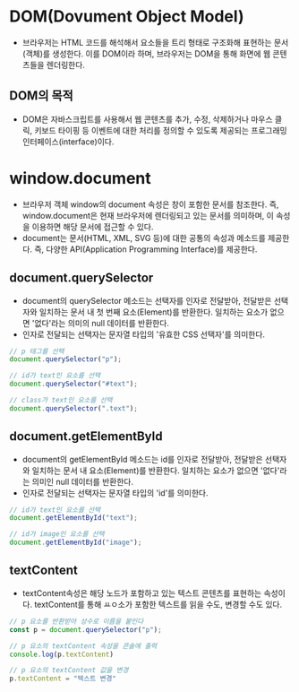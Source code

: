 # DOM(Dovument Object Model)

- 브라우저는 HTML 코드를 해석해서 요소들을 트리 형태로 구조화해 표현하는 문서(객체)를 생성한다. 이를 DOM이라 하며, 브라우저는 DOM을 통해 화면에 웹 콘텐츠들을 렌더링한다.

## DOM의 목적

- DOM은 자바스크립트를 사용해서 웹 콘텐츠를 추가, 수정, 삭제하거나 마우스 클릭, 키보드 타이핑 등 이벤트에 대한 처리를 정의할 수 있도록 제공되는 프로그래밍 인터페이스(interface)이다.

# window.document

- 브라우저 객체 window의 document 속성은 창이 포함한 문서를 참조한다. 즉, window.document은 현재 브라우저에 렌더링되고 있는 문서를 의미하며, 이 속성을 이용하면 해당 문서에 접근할 수 있다.
- document는 문서(HTML, XML, SVG 등)에 대한 공통의 속성과 메소드를 제공한다. 즉, 다양한 API(Application Programming Interface)를 제공한다.

## document.querySelector

- document의 querySelector 메소드는 선택자를 인자로 전달받아, 전달받은 선택자와 일치하는 문서 내 첫 번째 요소(Element)를 반환한다. 일치하는 요소가 없으면 '없다'라는 의미의 null 데이터를 반환한다.
- 인자로 전달되는 선택자는 문자열 타입의 '유효한 CSS 선택자'를 의미한다.

```javascript
// p 태그를 선택
document.querySelector("p");

// id가 text인 요소를 선택
document.querySelector("#text");

// class가 text인 요소를 선택
document.querySelector(".text");
```

## document.getElementById

- document의 getElementById 메소드는 id를 인자로 전달받아, 전달받은 선택자와 일치하는 문서 내 요소(Element)를 반환한다. 일치하는 요소가 없으면 '없다'라는 의미인 null 데이터를 반환한다.
- 인자로 전달되는 선택자는 문자열 타입의 'id'를 의미한다.

```javascript
// id가 text인 요소를 선택
document.getElementById("text");

// id가 image인 요소를 선택
document.getElementById("image");
```

## textContent

- textContent속성은 해당 노드가 포함하고 있는 텍스트 콘텐츠를 표현하는 속성이다. textContent를 통해 ㅛㅇ소가 포함한 텍스트를 읽을 수도, 변경할 수도 있다.

```javascript
// p 요소를 반환받아 상수로 이름을 붙인다
const p = document.querySelector("p");

// p 요소의 textContent 속성을 콘솔에 출력
console.log(p.textContent)

// p 요소의 textContent 값을 변경
p.textContent = "텍스트 변경"
```